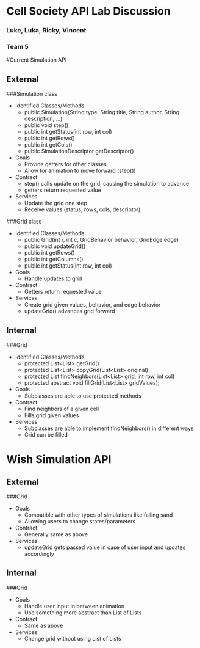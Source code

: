 # Cell Society API Lab Discussion
### Luke, Luka, Ricky, Vincent
### Team 5


#Current Simulation API

## External

###Simulation class

* Identified Classes/Methods
  * public Simulation(String type, String title, String author, String description, ...)
  * public void step()
  * public int getStatus(int row, int col)
  * public int getRows()
  * public int getCols()
  * public SimulationDescriptor getDescriptor()
* Goals
  * Provide getters for other classes
  * Allow for animation to move forward (step())
* Contract
  * step() calls update on the grid, causing the simulation to advance
  * getters return requested value
* Services
  * Update the grid one step
  * Receive values (status, rows, cols, descriptor)

###Grid class

* Identified Classes/Methods
  * public Grid(int r, int c, GridBehavior behavior, GridEdge edge)
  * public void updateGrid()
  * public int getRows()
  * public int getColumns()
  * public int getStatus(int row, int col)
* Goals
  * Handle updates to grid 
* Contract
  * Getters return requested value
* Services
  * Create grid given values, behavior, and edge behavior
  * updateGrid() advances grid forward


## Internal

###Grid
* Identified Classes/Methods
  * protected List<List<Cell>> getGrid()
  * protected List<List<Cell>> copyGrid(List<List<Cell>> original)
  * protected List<Cell> findNeighbors(List<List<Cell>> grid, int row, int col)
  * protected abstract void fillGrid(List<List<Integer>> gridValues);
* Goals
  * Subclasses are able to use protected methods
* Contract
  * Find neighbors of a given cell
  * Fills grid given values
* Services
  * Subclasses are able to implement findNeighbors() in different ways
  * Grid can be filled

# Wish Simulation API

## External

###Grid
* Goals
  * Compatible with other types of simulations like falling sand
  * Allowing users to change states/parameters
* Contract
  * Generally same as above
* Services
  * updateGrid gets passed value in case of user input and updates accordingly

## Internal
###Grid
* Goals
  * Handle user input in between animation
  * Use something more abstract than List of Lists
* Contract
  * Same as above
* Services
  * Change grid without using List of Lists
